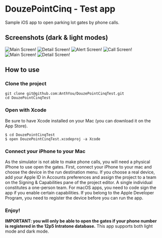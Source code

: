 # DouzePointCinq - Test app
Sample iOS app to open parking lot gates by phone calls.

## Screenshots (dark & light modes)
![Main Screen!](images/dark-main.PNG "Main Screen")
![Detail Screen!](images/dark-detail.PNG "Detail Screen")
![Alert Screen!](images/dark-alert.PNG "Alert Screen")
![Call Screen!](images/dark-call.PNG "Call Screen")
![Main Screen!](images/light-main.PNG "Main Screen")
![Detail Screen!](images/light-detail.PNG "Detail Screen")

## How to use

### Clone the project
```
git clone git@github.com:AnthYou/DouzePointCinqTest.git
cd DouzePointCinqTest
```

### Open with Xcode
Be sure to have Xcode installed on your Mac (you can download it on the App Store).

```
$ cd DouzePointCinqTest
$ open DouzePointCinqTest.xcodeproj -a Xcode
```

### Connect your iPhone to your Mac
As the simulator is not able to make phone calls, you will need a physical iPhone to use open the gates.
First, connect your iPhone to your mac and choose the device in the run destination menu.
If you choose a real device, add your Apple ID in Accounts preferences and assign the project to a team on the Signing & Capabilities pane of the project editor.
A single individual constitutes a one-person team.
For macOS apps, you need to code sign the app if you enable certain capabilities.
If you belong to the Apple Developer Program, you need to register the device before you can run the app.

### Enjoy!
**IMPORTANT: you will only be able to open the gates if your phone number is registered in the 12p5 Intratone database.**
This app supports both light mode and dark mode.

